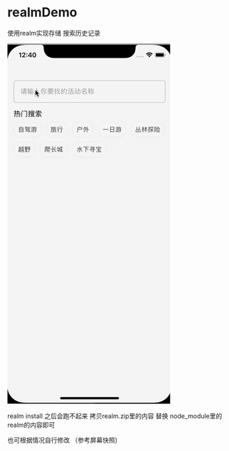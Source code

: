 # realmDemo
使用realm实现存储 搜索历史记录

![image](https://github.com/SCJMENGMENG/realmDemo/blob/master/realmGIF.gif)

realm install 之后会跑不起来 拷贝realm.zip里的内容 替换 node_module里的realm的内容即可

也可根据情况自行修改 （参考屏幕快照)
